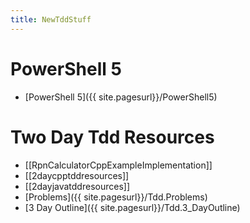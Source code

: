 ```yaml
---
title: NewTddStuff
---
```

# PowerShell 5
* [PowerShell 5]({{ site.pagesurl}}/PowerShell5)
# Two Day Tdd Resources
* [[RpnCalculatorCppExampleImplementation]]
* [[2daycpptddresources]]
* [[2dayjavatddresources]]
* [Problems]({{ site.pagesurl}}/Tdd.Problems)
* [3 Day Outline]({{ site.pagesurl}}/Tdd.3_DayOutline)
